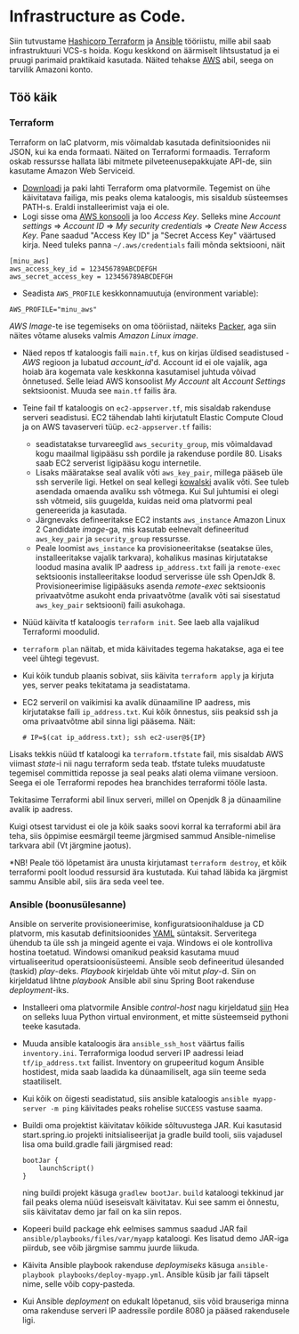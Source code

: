 # Infrastructure as Code.

Siin tutvustame  [Hashicorp Terraform](https://www.terraform.io/) ja [Ansible](http://docs.ansible.com/ansible/latest/index.html) tööriistu, mille abil saab infrastruktuuri VCS-s hoida. Kogu keskkond on äärmiselt lihtsustatud ja ei pruugi parimaid praktikaid kasutada. Näited tehakse [AWS](https://console.aws.amazon.com/console/home) abil, seega on tarvilik Amazoni konto.

## Töö käik
### Terraform
Terraform on IaC platvorm, mis võimaldab kasutada definitsioonides nii JSON, kui ka enda formaati. Näited on Terraformi formaadis. Terraform oskab ressursse hallata läbi mitmete pilveteenusepakkujate API-de, siin kasutame Amazon Web Serviceid.
* [Downloadi](https://www.terraform.io/downloads.html) ja paki lahti Terraform oma platvormile. Tegemist on ühe käivitatava failiga, mis peaks olema kataloogis, mis sisaldub süsteemses PATH-s. Eraldi installeerimist vaja ei ole.
* Logi sisse oma [AWS konsooli](https://console.aws.amazon.com/console/home) ja loo _Access Key_. Selleks mine _Account settings_ => _Account ID_ => _My security credentials_ => _Create New Access Key_. Pane saadud  "Access Key ID" ja "Secret Access Key" väärtused kirja. Need tuleks panna `~/.aws/credentials` faili mõnda sektsiooni, näit
```
[minu_aws]
aws_access_key_id = 123456789ABCDEFGH
aws_secret_access_key = 123456789ABCDEFGH
```
* Seadista `AWS_PROFILE` keskkonnamuutuja (environment variable):
```
AWS_PROFILE="minu_aws"
``` 

_AWS Image_-te ise tegemiseks on oma tööriistad, näiteks [Packer](https://www.packer.io/), aga siin näites võtame aluseks valmis _Amazon Linux image_.

* Näed repos tf kataloogis faili `main.tf`, kus on kirjas üldised seadistused - _AWS_ regioon  ja lubatud _account_id_'d. Account id ei ole vajalik, aga hoiab ära kogemata vale keskkonna kasutamisel juhtuda võivad õnnetused. Selle leiad AWS konsoolist _My Account_ alt _Account Settings_ sektsioonist. Muuda see `main.tf` failis ära.

* Teine fail tf kataloogis on `ec2-appserver.tf`, mis sisaldab rakenduse serveri seadistusi. EC2 tähendab lahti kirjutatult Elastic Compute Cloud ja on AWS tavaserveri tüüp. `ec2-appserver.tf` failis:
  - seadistatakse turvareeglid `aws_security_group`, mis võimaldavad kogu maailmal ligipääsu ssh pordile ja rakenduse pordile 80. Lisaks saab EC2 serverist ligipääsu kogu internetile.
  - Lisaks määratakse seal avalik võti `aws_key_pair`, millega pääseb üle ssh serverile ligi. Hetkel on seal kellegi [kowalski](http://madagascar.wikia.com/wiki/Kowalski) avalik võti. See tuleb asendada
   omaenda avaliku ssh võtmega. Kui Sul juhtumisi ei olegi ssh võtmeid, siis guugelda, kuidas neid oma platvormi peal genereerida ja kasutada.
  - Järgnevaks defineeritakse EC2 instants `aws_instance` Amazon Linux 2 Candidate _image_-ga, mis kasutab eelnevalt defineeritud `aws_key_pair` ja `security_group` ressursse.
  - Peale loomist  `aws_instance` ka provisioneeritakse (seatakse üles, installeeritakse vajalik tarkvara), kohalikus masinas kirjutatakse loodud masina avalik IP aadress `ip_address.txt` faili ja `remote-exec` sektsioonis installeeritakse loodud serverisse üle ssh OpenJdk 8. Provisioneerimise ligipääsuks asenda _remote-exec_ sektsioonis privaatvõtme asukoht enda privaatvõtme (avalik võti sai sisestatud `aws_key_pair` sektsiooni) faili asukohaga.
* Nüüd käivita tf kataloogis `terraform init`. See laeb alla vajalikud Terraformi moodulid.
* `terraform plan` näitab, et mida käivitades tegema hakatakse, aga ei tee veel ühtegi tegevust.
* Kui kõik tundub plaanis sobivat, siis käivita `terraform apply` ja kirjuta yes, server peaks tekitatama ja seadistatama.

* EC2 serveril on vaikimisi ka avalik dünaamiline IP aadress, mis kirjutatakse faili `ip_address.txt`. Kui kõik õnnestus, siis peaksid ssh ja oma privaatvõtme abil sinna ligi pääsema. Näit:

  `# IP=$(cat ip_address.txt); ssh ec2-user@${IP}`

Lisaks tekkis nüüd tf kataloogi ka `terraform.tfstate` fail, mis sisaldab AWS viimast _state_-i nii nagu terraform seda teab. tfstate tuleks muudatuste tegemisel committida reposse ja seal peaks alati olema viimane versioon. Seega ei ole Terraformi repodes hea branchides terraformi tööle lasta.

Tekitasime Terraformi abil linux serveri, millel on Openjdk 8 ja dünaamiline avalik ip aadress.

Kuigi otsest tarvidust ei ole ja kõik saaks soovi korral ka terraformi abil ära teha, siis õppimise eesmärgil teeme järgmised sammud Ansible-nimelise tarkvara abil (Vt järgmine jaotus).
 
*NB! Peale töö lõpetamist ära unusta kirjutamast `terraform destroy`, et kõik terraformi poolt loodud ressursid ära kustutada. Kui tahad läbida ka järgmist sammu Ansible abil, siis ära seda veel tee.

### Ansible (boonusülesanne)
Ansible on serverite provisioneerimise, konfiguratsioonihalduse ja CD platvorm, mis kasutab definitsioonides [YAML](http://yaml.org/) süntaksit. Serveritega ühendub ta üle ssh ja mingeid agente ei vaja. Windows ei ole kontrolliva hostina toetatud. Windowsi omanikud peaksid kasutama muud virtualiseeritud operatsioonisüsteemi. Ansible seob defineeritud ülesanded (taskid)  _play_-deks. _Playbook_ kirjeldab ühte või mitut _play_-d. Siin on kirjeldatud lihtne _playbook_ Ansible abil sinu Spring Boot rakenduse _deployment_-iks. 

* Installeeri oma platvormile Ansible _control-host_ nagu kirjeldatud [siin](http://docs.ansible.com/ansible/latest/installation_guide/intro_installation.html#installing-the-control-machine) Hea on selleks luua Python virtual environment, et mitte süsteemseid pythoni teeke kasutada.

* Muuda ansible kataloogis ära `ansible_ssh_host` väärtus failis `inventory.ini`. Terraformiga loodud serveri IP aadressi leiad `tf/ip_address.txt` failist. Inventory on grupeeritud kogum Ansible hostidest, mida saab laadida ka dünaamiliselt, aga siin teeme seda staatiliselt.

* Kui kõik on õigesti seadistatud, siis ansible kataloogis `ansible myapp-server -m ping` käivitades peaks rohelise `SUCCESS` vastuse saama.

* Buildi oma projektist käivitatav kõikide sõltuvustega JAR. Kui kasutasid start.spring.io projekti initsialiseerijat ja gradle build tooli, siis vajadusel lisa oma build.gradle faili järgmised read:
    ```
    bootJar {
        launchScript()
    }
    ```
    ning buildi projekt käsuga `gradlew bootJar`. `build` kataloogi tekkinud jar fail peaks olema nüüd iseseisvalt käivitatav. Kui see samm ei õnnestu, siis käivitatav demo jar fail on ka siin repos.

* Kopeeri build package ehk eelmises sammus saadud JAR fail `ansible/playbooks/files/var/myapp` kataloogi. Kes lisatud demo JAR-iga piirdub, see võib järgmise sammu juurde liikuda.

* Käivita Ansible playbook rakenduse _deploymiseks_ käsuga `ansible-playbook playbooks/deploy-myapp.yml`. Ansible küsib jar faili täpselt nime, selle võib copy-pasteda.

* Kui Ansible _deployment_ on edukalt lõpetanud, siis võid brauseriga minna oma rakenduse serveri IP aadressile pordile 8080 ja pääsed rakendusele ligi.

